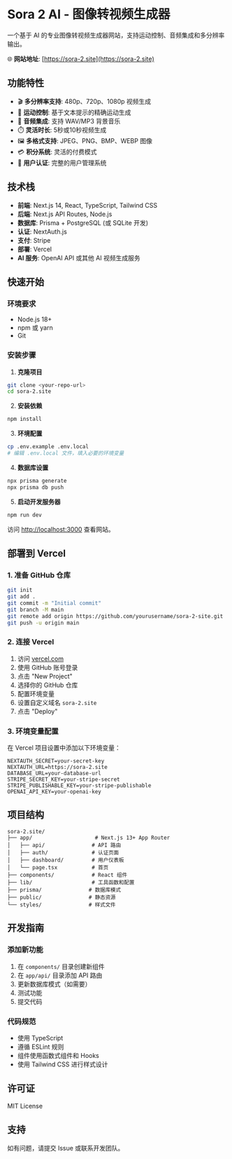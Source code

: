 # Sora 2 AI - 图像转视频生成器

一个基于 AI 的专业图像转视频生成器网站，支持运动控制、音频集成和多分辨率输出。

🌐 **网站地址**: [https://sora-2.site](https://sora-2.site)

## 功能特性

- 🎬 **多分辨率支持**: 480p、720p、1080p 视频生成
- 🎯 **运动控制**: 基于文本提示的精确运动生成
- 🎵 **音频集成**: 支持 WAV/MP3 背景音乐
- ⏱️ **灵活时长**: 5秒或10秒视频生成
- 🖼️ **多格式支持**: JPEG、PNG、BMP、WEBP 图像
- 💳 **积分系统**: 灵活的付费模式
- 🔐 **用户认证**: 完整的用户管理系统

## 技术栈

- **前端**: Next.js 14, React, TypeScript, Tailwind CSS
- **后端**: Next.js API Routes, Node.js
- **数据库**: Prisma + PostgreSQL (或 SQLite 开发)
- **认证**: NextAuth.js
- **支付**: Stripe
- **部署**: Vercel
- **AI 服务**: OpenAI API 或其他 AI 视频生成服务

## 快速开始

### 环境要求

- Node.js 18+ 
- npm 或 yarn
- Git

### 安装步骤

1. **克隆项目**
```bash
git clone <your-repo-url>
cd sora-2.site
```

2. **安装依赖**
```bash
npm install
```

3. **环境配置**
```bash
cp .env.example .env.local
# 编辑 .env.local 文件，填入必要的环境变量
```

4. **数据库设置**
```bash
npx prisma generate
npx prisma db push
```

5. **启动开发服务器**
```bash
npm run dev
```

访问 [http://localhost:3000](http://localhost:3000) 查看网站。

## 部署到 Vercel

### 1. 准备 GitHub 仓库

```bash
git init
git add .
git commit -m "Initial commit"
git branch -M main
git remote add origin https://github.com/yourusername/sora-2-site.git
git push -u origin main
```

### 2. 连接 Vercel

1. 访问 [vercel.com](https://vercel.com)
2. 使用 GitHub 账号登录
3. 点击 "New Project"
4. 选择你的 GitHub 仓库
5. 配置环境变量
6. 设置自定义域名 `sora-2.site`
7. 点击 "Deploy"

### 3. 环境变量配置

在 Vercel 项目设置中添加以下环境变量：

```
NEXTAUTH_SECRET=your-secret-key
NEXTAUTH_URL=https://sora-2.site
DATABASE_URL=your-database-url
STRIPE_SECRET_KEY=your-stripe-secret
STRIPE_PUBLISHABLE_KEY=your-stripe-publishable
OPENAI_API_KEY=your-openai-key
```

## 项目结构

```
sora-2.site/
├── app/                    # Next.js 13+ App Router
│   ├── api/               # API 路由
│   ├── auth/              # 认证页面
│   ├── dashboard/         # 用户仪表板
│   └── page.tsx           # 首页
├── components/            # React 组件
├── lib/                   # 工具函数和配置
├── prisma/               # 数据库模式
├── public/               # 静态资源
└── styles/               # 样式文件
```

## 开发指南

### 添加新功能

1. 在 `components/` 目录创建新组件
2. 在 `app/api/` 目录添加 API 路由
3. 更新数据库模式（如需要）
4. 测试功能
5. 提交代码

### 代码规范

- 使用 TypeScript
- 遵循 ESLint 规则
- 组件使用函数式组件和 Hooks
- 使用 Tailwind CSS 进行样式设计

## 许可证

MIT License

## 支持

如有问题，请提交 Issue 或联系开发团队。

